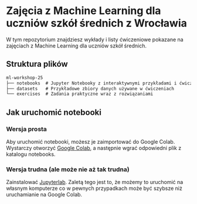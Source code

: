 # Zajęcia z Machine Learning dla uczniów szkół średnich z Wrocławia

W tym repozytorium znajdziesz wykłady i listy ćwiczeniowe pokazane na zajęciach z Machine Learning dla uczniów szkół średnich.

## Struktura plików
```markdown
ml-workshop-25
├── notebooks  # Jupyter Notebooky z interaktywnymi przykładami i ćwiczeniami
├── datasets   # Przykładowe zbiory danych używane w ćwiczeniach
└── exercises  # Zadania praktyczne wraz z rozwiązaniami
```

## Jak uruchomić notebooki
### Wersja prosta
Aby uruchomić notebooki, możesz je zaimportować do Google Colab. Wystarczy otworzyć [Google Colab](https://colab.research.google.com/), a następnie wgrać odpowiedni plik z katalogu notebooks.

### Wersja trudna (ale może nie aż tak trudna)
Zainstalować [Jupyterlab](https://jupyter.org/install). Zaletą tego jest to, że możemy to uruchomić na własnym komputerze co w pewnych przypadkach może być szybsze niż uruchamianie na Google Colab.
